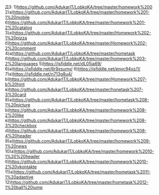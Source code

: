 ДЗ:
1)https://github.com/AdukarIT/LobkoKA/tree/master/homework%200
2)а)https://github.com/AdukarIT/LobkoKA/tree/master/homework%201-1%20mobile
  б)https://github.com/AdukarIT/LobkoKA/tree/master/homework%201-2%20catalog
3)a)https://github.com/AdukarIT/LobkoKA/tree/master/Homework%202-1%20pizza 
б)https://github.com/AdukarIT/LobkoKA/tree/master/Homework%202-2%20comment
4)a)https://github.com/AdukarIT/LobkoKA/tree/master/hometask
  б)https://github.com/AdukarIT/LobkoKA/tree/master/homework%203-2%20languages
5)https://jsfiddle.net/dL05ja69/
6)a)https://jsfiddle.net/6r9xsumv/
  б)https://jsfiddle.net/envc94xz/1/
7)а)https://jsfiddle.net/n713g8u4/
  b)https://github.com/AdukarIT/LobkoKA/tree/master/Homework%207-b%20hint
  в)https://github.com/AdukarIT/LobkoKA/tree/master/honetask%207-3%20card
 8)а)https://github.com/AdukarIT/LobkoKA/tree/master/hometask%208-1%20picture
   b)https://github.com/AdukarIT/LobkoKA/tree/master/homework%208-2%20like
   в)https://github.com/AdukarIT/LobkoKA/tree/master/homework%208-3%20checkbox
   d)https://github.com/AdukarIT/LobkoKA/tree/master/homework%208-4%20header
 9)а)https://github.com/AdukarIT/LobkoKA/tree/master/homework%209-1%20news
 10)а)https://github.com/AdukarIT/LobkoKA/tree/master/homework%2010-1%20%20header
    б)https://github.com/AdukarIT/LobkoKA/tree/master/homework%2010-2%20vkontakte
 11)а)https://github.com/AdukarIT/LobkoKA/tree/master/hometask%2011-1%20adaptive  
 12)https://github.com/AdukarIT/LobkoKA/tree/master/hometask%2012-1%20ball%20jump
   
